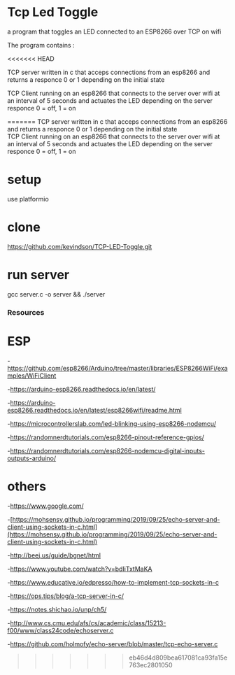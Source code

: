 # Tcp Led Toggle
a program that toggles an LED connected to an ESP8266 over TCP on wifi

The program contains :

<<<<<<< HEAD

TCP server written in c that acceps connections from an esp8266 and returns a responce 0 or 1 depending on the initial state

TCP Client running on an esp8266 that connects to the server over wifi at an interval of 5 seconds and actuates the LED depending on the server responce 0 = off, 1 = on


=======
TCP server written in c that acceps connections from an esp8266 and returns a responce 0 or 1 depending on the initial state  
TCP Client running on an esp8266 that connects to the server over wifi at an interval of 5 seconds and actuates the LED depending on the server responce 0 = off, 1 = on

 # setup
 use platformio 
 # clone
 https://github.com/kevindson/TCP-LED-Toggle.git
 # run server
 gcc server.c -o server && ./server
 ### Resources
 # ESP
   -https://github.com/esp8266/Arduino/tree/master/libraries/ESP8266WiFi/examples/WiFiClient
    
   -https://arduino-esp8266.readthedocs.io/en/latest/
    
   -https://arduino-esp8266.readthedocs.io/en/latest/esp8266wifi/readme.html
    
   -https://microcontrollerslab.com/led-blinking-using-esp8266-nodemcu/
    
   -https://randomnerdtutorials.com/esp8266-pinout-reference-gpios/
    
   -https://randomnerdtutorials.com/esp8266-nodemcu-digital-inputs-outputs-arduino/
# others

   -https://www.google.com/
   
   -[https://mohsensy.github.io/programming/2019/09/25/echo-server-and-client-using-sockets-in-c.html](https://mohsensy.github.io/programming/2019/09/25/echo-server-and-client-using-sockets-in-c.html)
    
   -http://beej.us/guide/bgnet/html
   
   -https://www.youtube.com/watch?v=bdIiTxtMaKA
   
   -https://www.educative.io/edpresso/how-to-implement-tcp-sockets-in-c
   
   -https://ops.tips/blog/a-tcp-server-in-c/
   
   -https://notes.shichao.io/unp/ch5/
   
   -http://www.cs.cmu.edu/afs/cs/academic/class/15213-f00/www/class24code/echoserver.c
   
   -https://github.com/holmofy/echo-server/blob/master/tcp-echo-server.c
>>>>>>> eb46d4d809bea617081ca93fa15e763ec2801050
